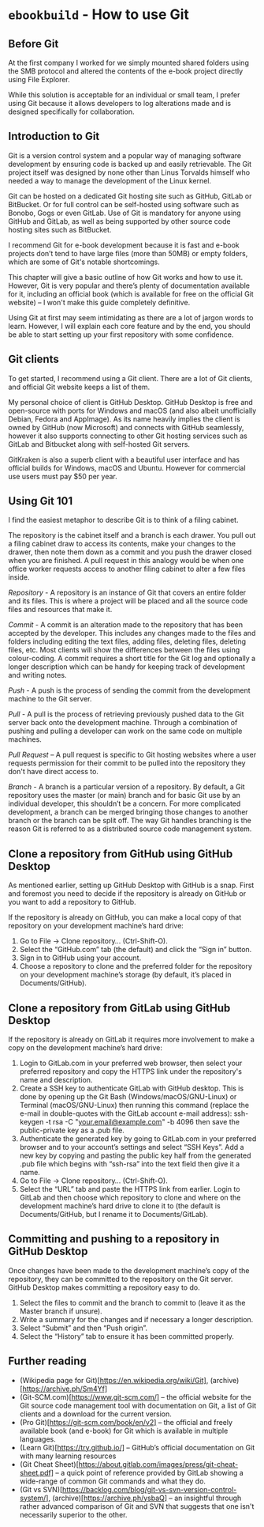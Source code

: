 # `ebookbuild` - How to use Git

## Before Git

At the first company I worked for we simply mounted shared folders using the SMB protocol and altered the contents of the e-book project directly using File Explorer.

While this solution is acceptable for an individual or small team, I prefer using Git because it allows developers to log alterations made and is designed specifically for collaboration.

## Introduction to Git

Git is a version control system and a popular way of managing software development by ensuring code is backed up and easily retrievable. The Git project itself was designed by none other than Linus Torvalds himself who needed a way to manage the development of the Linux kernel.

Git can be hosted on a dedicated Git hosting site such as GitHub, GitLab or BitBucket. Or for full control can be self-hosted using software such as Bonobo, Gogs or even GitLab.
Use of Git is mandatory for anyone using GitHub and GitLab, as well as being supported by other source code hosting sites such as BitBucket. 

I recommend Git for e-book development because it is fast and e-book projects don’t tend to have large files (more than 50MB) or empty folders, which are some of Git's notable shortcomings.

This chapter will give a basic outline of how Git works and how to use it. However, Git is very popular and there’s plenty of documentation available for it, including an official book (which is available for free on the official Git website) – I won't make this guide completely definitive.

Using Git at first may seem intimidating as there are a lot of jargon words to learn. However, I will explain each core feature and by the end, you should be able to start setting up your first repository with some confidence.

## Git clients

To get started, I recommend using a Git client. There are a lot of Git clients, and official Git website keeps a list of them.

My personal choice of client is GitHub Desktop. GitHub Desktop is free and open-source with ports for Windows and macOS (and also albeit unofficially Debian, Fedora and AppImage). As its name heavily implies the client is owned by GitHub (now Microsoft) and connects with GitHub seamlessly, however it also supports connecting to other Git hosting services such as GitLab and Bitbucket along with self-hosted Git servers.

GitKraken is also a superb client with a beautiful user interface and has official builds for Windows, macOS and Ubuntu. However for commercial use users must pay $50 per year.

## Using Git 101

I find the easiest metaphor to describe Git is to think of a filing cabinet.

The repository is the cabinet itself and a branch is each drawer. You pull out a filing cabinet draw to access its contents, make your changes to the drawer, then note them down as a commit and you push the drawer closed when you are finished. A pull request in this analogy would be when one office worker requests access to another filing cabinet to alter a few files inside.

*Repository* - A repository is an instance of Git that covers an entire folder and its files. This is where a project will be placed and all the source code files and resources that make it.

*Commit* - A commit is an alteration made to the repository that has been accepted by the developer. This includes any changes made to the files and folders including editing the text files, adding files, deleting files, deleting files, etc. 
Most clients will show the differences between the files using colour-coding. A commit requires a short title for the Git log and optionally a longer description which can be handy for keeping track of development and writing notes.

*Push* - A push is the process of sending the commit from the development machine to the Git server.

*Pull* - A pull is the process of retrieving previously pushed data to the Git server back onto the development machine. Through a combination of pushing and pulling a developer can work on the same code on multiple machines.

*Pull Request* – A pull request is specific to Git hosting websites where a user requests permission for their commit to be pulled into the repository they don't have direct access to.

*Branch* - A branch is a particular version of a repository. By default, a Git repository uses the master (or main) branch and for basic Git use by an individual developer, this shouldn’t be a concern. For more complicated development, a branch can be merged bringing those changes to another branch or the branch can be split off. The way Git handles branching is the reason Git is referred to as a distributed source code management system.

## Clone a repository from GitHub using GitHub Desktop

As mentioned earlier, setting up GitHub Desktop with GitHub is a snap. First and foremost you need to decide if the repository is already on GitHub or you want to add a repository to GitHub.

If the repository is already on GitHub, you can make a local copy of that repository on your development machine’s hard drive:

1. Go to File → Clone repository… (Ctrl-Shift-O).
2. Select the “GitHub.com” tab (the default) and click the “Sign in” button.
3. Sign in to GitHub using your account.
4. Choose a repository to clone and the preferred folder for the repository on your development machine’s storage (by default, it’s placed in Documents/GitHub).

## Clone a repository from GitLab using GitHub Desktop

If the repository is already on GitLab it requires more involvement to make a copy on the development machine’s hard drive:

1. Login to GitLab.com in your preferred web browser, then select your preferred repository and copy the HTTPS link under the repository's name and description.
2. Create a SSH key to authenticate GitLab with GitHub desktop. This is done by opening up the Git Bash (Windows/macOS/GNU-Linux) or Terminal (macOS/GNU-Linux) then running this command (replace the e-mail in double-quotes with the GitLab account e-mail address): ssh-keygen -t rsa -C "your.email@example.com" -b 4096 then save the public-private key as a .pub file.
3. Authenticate the generated key by going to GitLab.com in your preferred browser and to your account’s settings and select “SSH Keys”. Add a new key by copying and pasting the public key half from the generated .pub file which begins with “ssh-rsa” into the text field then give it a name.
4. Go to File → Clone repository… (Ctrl-Shift-O).
5. Select the “URL” tab and paste the HTTPS link from earlier. Login to GitLab and then choose which repository to clone and where on the development machine’s hard drive to clone it to (the default is Documents/GitHub, but I rename it to Documents/GitLab).

## Committing and pushing to a repository in GitHub Desktop

Once changes have been made to the development machine’s copy of the repository, they can be committed to the repository on the Git server. GitHub Desktop makes committing a repository easy to do.

1. Select the files to commit and the branch to commit to (leave it as the Master branch if unsure).
2. Write a summary for the changes and if necessary a longer description.
3. Select “Submit” and then “Push origin”.
4. Select the “History” tab to ensure it has been committed properly.

## Further reading

* (Wikipedia page for Git)[https://en.wikipedia.org/wiki/Git], (archive)[https://archive.ph/Sm4Yf]
* (Git-SCM.com)[https://www.git-scm.com/] – the official website for the Git source code management tool with documentation on Git, a list of Git clients and a download for the current version.
* (Pro Git)[https://git-scm.com/book/en/v2] – the official and freely available book (and e-book) for Git which is available in multiple languages.
* (Learn Git)[https://try.github.io/] – GitHub’s official documentation on Git with many learning resources
* (Git Cheat Sheet)[https://about.gitlab.com/images/press/git-cheat-sheet.pdf] – a quick point of reference provided by GitLab showing a wide-range of common Git commands and what they do.
* (Git vs SVN)[https://backlog.com/blog/git-vs-svn-version-control-system/], (archive)[https://archive.ph/ysbaQ] – an insightful through rather advanced comparison of Git and SVN that suggests that one isn't necessarily superior to the other.
